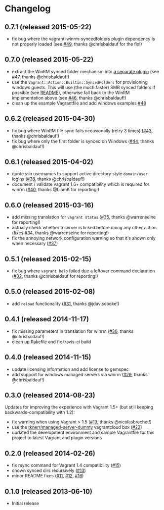 
# Changelog

## 0.7.1 (released 2015-05-22)

* fix bug where the vagrant-winrm-syncedfolders plugin dependency is not properly loaded (see [#49](https://github.com/tknerr/vagrant-managed-servers/issues/49), thanks @chrisbaldauf for the fix!) 

## 0.7.0 (released 2015-05-22)

* extract the WinRM synced folder mechanism into [a separate plugin](https://github.com/Cimpress-MCP/vagrant-winrm-syncedfolders) (see [#47](https://github.com/tknerr/vagrant-managed-servers/pull/47), thanks @chrisbaldauf!)
* use the `Vagrant::Action::Builtin::SyncedFolders` for provisioning windows guests. This will use (the much faster) SMB synced folders if possible (see [README](https://github.com/tknerr/vagrant-managed-servers#synced-folders-windows)), otherwise fall back to the WinRM implementation above (see [#46](https://github.com/tknerr/vagrant-managed-servers/issues/46), thanks @chrisbaldauf!)
* clean up the example Vagrantfile and add windows examples [#48](https://github.com/tknerr/vagrant-managed-servers/pull/48)

## 0.6.2 (released 2015-04-30)

* fix bug where WinRM file sync fails occasionally (retry 3 times) ([#43](https://github.com/tknerr/vagrant-managed-servers/issues/43), thanks @chrisbaldauf!)
* fix bug where only the first folder is synced on Windows ([#44](https://github.com/tknerr/vagrant-managed-servers/issues/44), thanks @chrisbaldauf!)

## 0.6.1 (released 2015-04-02)

* quote ssh usernames to support active directory style `domain/user` logins ([#38](https://github.com/tknerr/vagrant-managed-servers/issues/38), thanks @chrisbaldauf!)
* document / validate vagrant 1.6+ compatibility which is required for winrm ([#40](https://github.com/tknerr/vagrant-managed-servers/issues/40), thanks @LiamK for reporting!)

## 0.6.0 (released 2015-03-16)

* add missing translation for `vagrant status` ([#35](https://github.com/tknerr/vagrant-managed-servers/issues/35), thanks @warrenseine for reporting!)
* actually check whether a server is linked before doing any other action (fixes [#34](https://github.com/tknerr/vagrant-managed-servers/issues/34), thanks @warrenseine for reporting!)
* fix the annoying network configuration warning so that it's shown only when necessary ([#37](https://github.com/tknerr/vagrant-managed-servers/pull/37))

## 0.5.1 (released 2015-02-15)

* fix bug where `vagrant help` failed due a leftover command declaration ([#32](https://github.com/tknerr/vagrant-managed-servers/pull/32), thanks @chrisbaldauf for reporting!)

## 0.5.0 (released 2015-02-08)

* add `reload` functionality ([#31](https://github.com/tknerr/vagrant-managed-servers/pull/31), thanks @jdaviscooke!)

## 0.4.1 (released 2014-11-17)

* fix missing parameters in translation for winrm ([#30](https://github.com/tknerr/vagrant-managed-servers/pull/30), thanks @chrisbaldauf!)
* clean up Rakefile and fix travis-ci build

## 0.4.0 (released 2014-11-15)

* update licensing information and add license to gemspec
* add support for windows managed servers via winrm ([#29](https://github.com/tknerr/vagrant-managed-servers/pull/29), thanks @chrisbaldauf!)

## 0.3.0 (released 2014-08-23)

Updates for improving the experience with Vagrant 1.5+ (but still keeping backwards-compatibility with 1.2):

* fix warning when using Vagrant > 1.5 ([#19](https://github.com/tknerr/vagrant-managed-servers/issues/19), thanks @nicolasbrechet!)
* use the [tknerr/managed-server-dummy](https://vagrantcloud.com/tknerr/managed-server-dummy) vagrantcloud box ([#22](https://github.com/tknerr/vagrant-managed-servers/pull/22))
* updated the development environment and sample Vagrantfile for this project to latest Vagrant and plugin versions

## 0.2.0 (released 2014-02-26)

* fix rsync command for Vagrant 1.4 compatibility ([#15](https://github.com/tknerr/vagrant-managed-servers/issues/15))
* chown synced dirs recursively ([#13](https://github.com/tknerr/vagrant-managed-servers/issues/13))
* minor README fixes ([#11](https://github.com/tknerr/vagrant-managed-servers/issues/11), [#12](https://github.com/tknerr/vagrant-managed-servers/issues/12), [#16](https://github.com/tknerr/vagrant-managed-servers/issues/16))

## 0.1.0 (released 2013-06-10)

* Initial release
